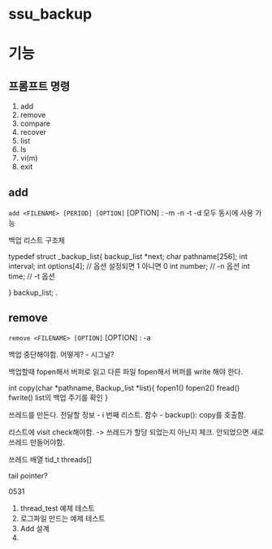 # ssu_backup

# 기능

## 프롬프트 명령

1. add
2. remove
3. compare
4. recover
5. list
6. ls
7. vi(m)
8. exit

## add
` add <FILENAME> [PERIOD] [OPTION] `
[OPTION] : 
    -m
    -n
    -t
    -d
모두 동시에 사용 가능

백업 리스트 구조체

typedef struct _backup_list{
    backup_list *next;
    char pathname[256];
    int interval;
    int options[4]; // 옵션 설정되면 1 아니면 0
    int number; // -n 옵션
    int time;   // -t 옵션

} backup_list;
 .
## remove
` remove <FILENAME> [OPTION] `
[OPTION] : 
    -a

백업 중단해야함. 어떻게? - 시그널?

백업할때
    fopen해서
    버퍼로 읽고
    다른 파일 fopen해서
    버퍼를 write 해야 한다.

int copy(char *pathname, Backup_list *list){
    fopen1()
    fopen2()
    fread()
    fwrite()
    list의 백업 주기를 확인
}

쓰레드를 만든다.
전달할 정보 - i 번째 리스트.
함수 - backup(): copy를 호출함.

리스트에 visit check해야함. -> 쓰레드가 할당 되었는지 아닌지 체크.
안되었으면 새로 쓰레드 만들어야함.

쓰레드 배열
tid_t threads[]

tail pointer?


0531

1. thread_test 예제 테스트
2. 로그파일 만드는 예제 테스트
3. Add 설계
4. 